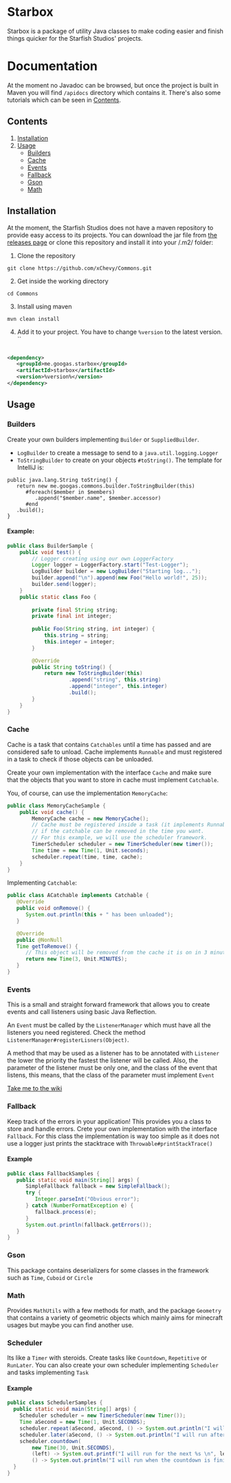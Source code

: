 # Starbox

Starbox is a package of utility Java classes to make coding easier and finish things quicker for the Starfish Studios' projects.

# Documentation

At the moment no Javadoc can be browsed, but once the project is built in Maven you will find `/apidocs` directory
which contains it. There's also some tutorials which can be seen in [Contents](#contents). 

## Contents

1. [Installation](#installation)
2. [Usage](#usage)
    * [Builders](#builders)
    * [Cache](#cache)
    * [Events](#events)
    * [Fallback](#fallback)
    * [Gson](#gson)
    * [Math](#math)
   
## Installation

At the moment, the Starfish Studios does not have a maven repository to provide easy access to its projects. You can download
the jar file from [the releases page](https://github.com/xChevy/Commons/releases) or clone this repository and install it into
your /.m2/ folder:

1. Clone the repository

```
git clone https://github.com/xChevy/Commons.git
```

2. Get inside the working directory

```
cd Commons
```

3. Install using maven

```
mvn clean install
```

4. Add it to your project. You have to change `%version` to the latest version.
``

```xml

<dependency>
   <groupId>me.googas.starbox</groupId>
   <artifactId>starbox</artifactId>
   <version>%version%</version>
</dependency>
```

## Usage

### Builders

Create your own builders implementing `Builder` or `SuppliedBuilder`.

* `LogBuilder` to create a message to send to a `java.util.logging.Logger`
* `ToStringBuilder` to create on your objects `#toString()`. The template for IntelliJ is:

```
public java.lang.String toString() {
   return new me.googas.commons.builder.ToStringBuilder(this)
      #foreach($member in $members)
         .append("$member.name", $member.accessor)
      #end
   .build();
}   
```

#### Example:

```java
public class BuilderSample {
    public void test() {
        // Logger creating using our own LoggerFactory
        Logger logger = LoggerFactory.start("Test-Logger");
        LogBuilder builder = new LogBuilder("Starting log...");
        builder.append("\n").append(new Foo("Hello world!", 25));
        builder.send(logger);
    }
    public static class Foo {
        
        private final String string;
        private final int integer;
        
        public Foo(String string, int integer) {
            this.string = string;
            this.integer = integer;
        }

        @Override
        public String toString() {
            return new ToStringBuilder(this)
                    .append("string", this.string)
                    .append("integer", this.integer)
                    .build();
        }
    }
}
```

### Cache

Cache is a task that contains `Catchables` until a time has passed and are considered safe to unload. Cache
implements `Runnable` and must registered in a task to check if those objects can be unloaded.

Create your own implementation with the interface `Cache` and make sure that the objects that you want to store
in cache must implement `Catchable`. 

You, of course, can use the implementation `MemoryCache`:

```java
public class MemoryCacheSample {
    public void cache() {
        MemoryCache cache = new MemoryCache();
        // Cache must be registered inside a task (it implements Runnable) in which you can make it check
        // if the catchable can be removed in the time you want.
        // For this example, we will use the scheduler framework.
        TimerScheduler scheduler = new TimerScheduler(new timer());
        Time time = new Time(1, Unit.seconds);
        scheduler.repeat(time, time, cache);
    }
}
```

Implementing `Catchable`:

```java
public class ACatchable implements Catchable {
   @Override
   public void onRemove() {
      System.out.println(this + " has been unloaded");
   }

   @Override
   public @NonNull
   Time getToRemove() {
      // This object will be removed from the cache it is on in 3 minutes of querying it
      return new Time(3, Unit.MINUTES);
   }
}    
```

### Events

This is a small and straight forward framework that allows you to create events and call listeners using basic
Java Reflection. 

An `Event` must be called by the `ListenerManager` which must have all the listeners you need registered. Check the
method `ListenerManager#registerLisners(Object)`.

A method that may be used as a listener has to be annotated with `Listener` the lower the priority the fastest 
the listener will be called. Also, the parameter of the listener must be only one, and the class of the event
that listens, this means, that the class of the parameter must implement `Event`

[Take me to the wiki](https://github.com/xChevy/Commons/wiki/Events)

### Fallback

Keep track of the errors in your application! This provides you a class to store and handle errors. Crete your own implementation
with the interface `Fallback`. For this class the implementation is way too simple as it does not use a logger just prints 
the stacktrace with `Throwable#printStackTrace()`

#### Example

```java
public class FallbackSamples {
   public static void main(String[] args) {
      SimpleFallback fallback = new SimpleFallback();
      try {
         Integer.parseInt("Obvious error");
      } catch (NumberFormatException e) {
         fallback.process(e);
      }
      System.out.println(fallback.getErrors());
   }
}
```

### Gson

This package contains deserializers for some classes in the framework such as `Time`, `Cuboid` or `Circle`

### Math

Provides `MathUtils` with a few methods for math, and the package `Geometry` that contains a variety of geometric objects
which mainly aims for minecraft usages but maybe you can find another use.

### Scheduler

Its like a `Timer` with steroids. Create tasks like `Countdown`, `Repetitive` or `RunLater`. You can also create your own scheduler
implementing `Scheduler` and tasks implementing `Task`

#### Example

```java
public class SchedulerSamples {
  public static void main(String[] args) {
    Scheduler scheduler = new TimerScheduler(new Timer());
    Time aSecond = new Time(1, Unit.SECONDS);
    scheduler.repeat(aSecond, aSecond, () -> System.out.println("I will print every second!"));
    scheduler.later(aSecond, () -> System.out.println("I will run after a second has passed!"));
    scheduler.countdown(
        new Time(30, Unit.SECONDS),
        (left) -> System.out.printf("I will run for the next %s \n", left.toEffectiveString()),
        () -> System.out.println("I will run when the countdown is finished"));
  }
}
```